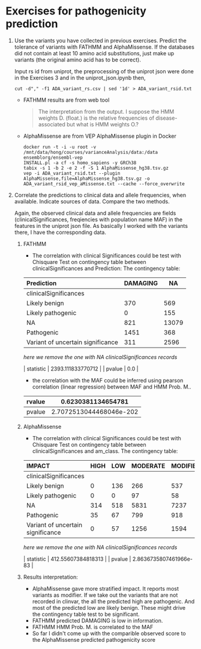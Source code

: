 # Exercises for pathogenicity prediction

1. Use the variants you have collected in previous exercises. Predict the tolerance of variants with FATHMM and AlphaMissense. If the databases did not contain at least 10 amino acid substitutions, just make up variants (the original amino acid has to be correct).

    Input rs id from uniprot, the preprocessing of the uniprot json were done in the Exercises 3 and in the uniprot_json.ipynb
    then,

    ```{sh}
    cut -d"," -f1 ADA_variant_rs.csv | sed '1d' > ADA_variant_rsid.txt
    ```

    - FATHMM results are from web tool
        > The interpretation from the output. I suppose the HMM weights D. (float.) is the  relative frequencies of disease-associated but what is HMM weights O.?  
    - AlphaMissense are from VEP AlphaMissense plugin in Docker

        ```{sh}
        docker run -t -i -u root -v /mnt/data/hong/courses/varianceAnalysis/data:/data ensemblorg/ensembl-vep
        INSTALL.pl -a cf -s homo_sapiens -y GRCh38
        tabix -s 1 -b 2 -e 2 -f -S 1 AlphaMissense_hg38.tsv.gz
        vep -i ADA_variant_rsid.txt --plugin AlphaMissense,file=AlphaMissense_hg38.tsv.gz -o ADA_variant_rsid_vep_aMissense.txt --cache --force_overwrite
        ```

2. Correlate the predictions to clinical data and allele frequencies, when available. Indicate sources of data. Compare the two methods.

    Again, the observed clinical data and allele frequencies are fields (clinicalSignificances, freqiencies with population name MAF) in the features in the uniprot json file. As basically I worked with the variants there, I have the corresponding data.  
    1. FATHMM
        - The correlation with clinical Significances could be test with Chisquare Test on contingency table between clinicalSignificances and Prediction:
        The contingency table:  

        | Prediction                        | DAMAGING | NA    |
        | :-------------------------------- | -------- | ----- |
        | clinicalSignificances             |          |       |
        | Likely benign                     | 370      | 569   |
        | Likely pathogenic                 | 0        | 155   |
        | NA                                | 821      | 13079 |
        | Pathogenic                        | 1451     | 368   |
        | Variant of uncertain significance | 311      | 2596  |

        *here we remove the one with NA clinicalSignificances records*  

        | statistic | 2393.111833770712 |
        | pvalue | 0.0 |

        - the correlation with the MAF could be inferred using pearson correlation (linear regression) between MAF and HMM Prob. M..  

        | rvalue | 0.6230381134654781      |
        | :----- | ----------------------- |
        | pvalue | 2.7072513044468046e-202 |

    2. AlphaMissense
        - The correlation with clinical Significances could be test with Chisquare Test on contingency table between clinicalSignificances and am_class.
        The contingency table:  

        | IMPACT                            | HIGH | LOW | MODERATE | MODIFIER |
        | :-------------------------------- | :--- | :-- | :------- | :------- |
        | clinicalSignificances             |      |     |          |          |
        | Likely benign                     | 0    | 136 | 266      | 537      |
        | Likely pathogenic                 | 0    | 0   | 97       | 58       |
        | NA                                | 314  | 518 | 5831     | 7237     |
        | Pathogenic                        | 35   | 67  | 799      | 918      |
        | Variant of uncertain significance | 0    | 57  | 1256     | 1594     |

        *here we remove the one with NA clinicalSignificances records*  

        | statistic | 412.55607384818313 |
        | pvalue | 2.8636735807461966e-83 |

    3. Results interpretation:  
        - AlphaMissense gave more stratified impact. It reports most variants as modifier. If we take out the variants that are not recorded in clinvar, the all the predicted high are pathogenic. And most of the predicted low are likely benign. These might drive the contingency table test to be significant.
        - FATHMM predicted DAMAGING is low in information.
        - FATHMM HMM Prob. M. is correlated to the MAF
        - So far I didn't come up with the comparible observed score to the AlphaMissense predicted pathogenicity score
